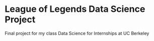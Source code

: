 # League of Legends Data Science Project
Final project for my class Data Science for Internships at UC Berkeley
